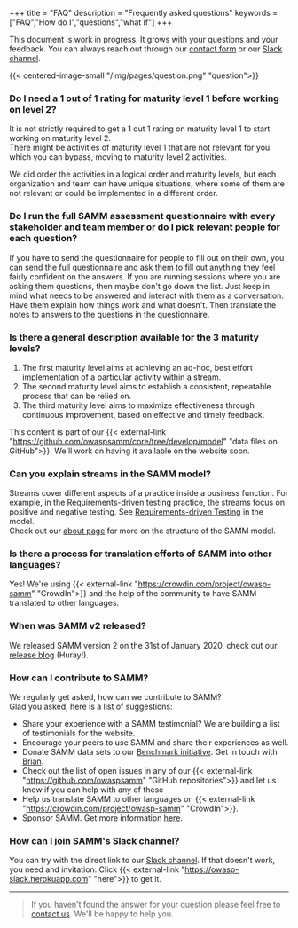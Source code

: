+++
title = "FAQ"
description = "Frequently asked questions"
keywords = ["FAQ","How do I","questions","what if"]
+++

This document is work in progress. It grows with your questions and your feedback. You can always reach out through our [contact form](/contact/) or our [Slack channel](https://owasp.slack.com/messages/C0VF1EJGH).

{{< centered-image-small  "/img/pages/question.png" "question">}}

### Do I need a 1 out of 1 rating for maturity level 1 before working on level 2?

It is not strictly required to get a 1 out 1 rating on maturity level 1 to start working on maturity level 2. <br>
There might be activities of maturity level 1 that are not relevant for you which you can bypass, moving to maturity level 2 activities.

We did order the activities in a logical order and maturity levels, but each organization and team can have unique situations, where some of them are not relevant or could be implemented in a different order.

### Do I run the full SAMM assessment questionnaire with every stakeholder and team member or do I pick relevant people for each question?

If you have to send the questionnaire for people to fill out on their own, you can send the full questionnaire and ask them to fill out anything they feel fairly confident on the answers. If you are running sessions where you are asking them questions, then maybe don't go down the list. Just keep in mind what needs to be answered and interact with them as a conversation. Have them explain how things work and what doesn't. Then translate the notes to answers to the questions in the questionnaire.

### Is there a general description available for the 3 maturity levels?
1. The first maturity level aims at achieving an ad-hoc, best effort implementation of a particular activity within a stream.
2. The second maturity level aims to establish a consistent, repeatable process that can be relied on.
3. The third maturity level aims to maximize effectiveness through continuous improvement, based on effective and timely feedback.

This content is part of our {{< external-link "https://github.com/owaspsamm/core/tree/develop/model" "data files on GitHub">}}. We'll work on having it available on the website soon.

### Can you explain streams in the SAMM model?
Streams cover different aspects of a practice inside a business function. For example, in the Requirements-driven testing practice, the streams focus on positive and negative testing.
See [Requirements-driven Testing](https://owaspsamm.org/model/verification/requirements-driven-testing/) in the model.  
Check out our [about page](/about) for more on the structure of the SAMM model.

### Is there a process for translation efforts of SAMM into other languages?
Yes! We're using {{< external-link "https://crowdin.com/project/owasp-samm" "CrowdIn">}} and the help of the community to have SAMM translated to other languages.

### When was SAMM v2 released?

We released SAMM version 2 on the 31st of January 2020, check out our [release blog](https://owaspsamm.org/blog/2020/01/31/samm2-release/) (Huray!).

<!---
### Is there a list of SAMM practitioners?
We've put together a [list of practitioners](/practitioners). It's not comprehensive but we hope it's helpful.
-->

### How can I contribute to SAMM?
We regularly get asked, how can we contribute to SAMM?<br>
Glad you asked, here is a list of suggestions:

* Share your experience with a SAMM testimonial? We are building a list of testimonials for the website.
* Encourage your peers to use SAMM and share their experiences as well.
* Donate SAMM data sets to our [Benchmark initiative](https://owaspsamm.org/benchmarking/). Get in touch with [Brian](mailto:brian.glas@owasp.org).
* Check out the list of open issues in any of our {{< external-link "https://github.com/owaspsamm" "GitHub repositories">}} and let us know if you can help with any of these
* Help us translate SAMM to other languages on {{< external-link "https://crowdin.com/project/owasp-samm" "CrowdIn">}}.
* Sponsor SAMM. Get more information [here](https://owaspsamm.org/sponsors/).

### How can I join SAMM's Slack channel?
You can try with the direct link to our [Slack channel](https://owasp.slack.com/messages/C0VF1EJGH). If that doesn't work, you need and invitation. Click {{< external-link "https://owasp-slack.herokuapp.com" "here">}} to get it.

---

> If you haven't found the answer for your question please feel free to [contact us](/contact). We'll be happy to help you.
